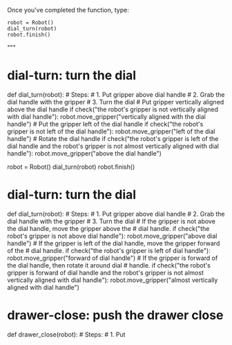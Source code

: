 

Once you've completed the function, type:
```
robot = Robot()
dial_turn(robot)
robot.finish()
```
"""

# dial-turn: turn the dial
def dial_turn(robot):
    # Steps:
    #  1. Put gripper above dial handle
    #  2. Grab the dial handle with the gripper
    #  3. Turn the dial
    # Put gripper vertically aligned above the dial handle
    if check("the robot's gripper is not vertically aligned with dial handle"):
        robot.move_gripper("vertically aligned with the dial handle")
    # Put the gripper left of the dial handle
    if check("the robot's gripper is not left of the dial handle"):
        robot.move_gripper("left of the dial handle")
    # Rotate the dial handle
    if check("the robot's gripper is left of the dial handle and the robot's gripper is not almost vertically aligned with dial handle"):
        robot.move_gripper("above the dial handle")
    
robot = Robot()
dial_turn(robot)
robot.finish()


# dial-turn: turn the dial
def dial_turn(robot):
    # Steps:
    #  1. Put gripper above dial handle
    #  2. Grab the dial handle with the gripper
    #  3. Turn the dial
    # If the gripper is not above the dial handle, move the gripper above the
    # dial handle.
    if check("the robot's gripper is not above dial handle"):
        robot.move_gripper("above dial handle")
    # If the gripper is left of the dial handle, move the gripper forward of the
    # dial handle.
    if check("the robot's gripper is left of dial handle"):
        robot.move_gripper("forward of dial handle")
    # If the gripper is forward of the dial handle, then rotate it around dial
    # handle.
    if check("the robot's gripper is forward of dial handle and the robot's gripper is not almost vertically aligned with dial handle"):
        robot.move_gripper("almost vertically aligned with dial handle")

# drawer-close: push the drawer close
def drawer_close(robot):
    # Steps:
    #  1. Put